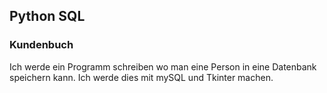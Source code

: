## Python SQL
### Kundenbuch
Ich werde ein Programm schreiben wo man eine Person in eine Datenbank speichern kann. Ich werde dies mit mySQL und Tkinter machen.